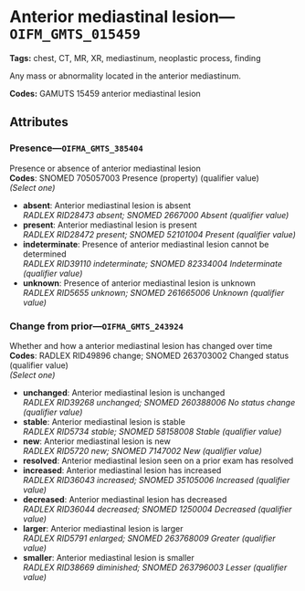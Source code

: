# Anterior mediastinal lesion—`OIFM_GMTS_015459`

**Tags:** chest, CT, MR, XR, mediastinum, neoplastic process, finding

Any mass or abnormality located in the anterior mediastinum.

**Codes:** GAMUTS 15459 anterior mediastinal lesion

## Attributes

### Presence—`OIFMA_GMTS_385404`

Presence or absence of anterior mediastinal lesion  
**Codes**: SNOMED 705057003 Presence (property) (qualifier value)  
*(Select one)*

- **absent**: Anterior mediastinal lesion is absent  
_RADLEX RID28473 absent; SNOMED 2667000 Absent (qualifier value)_
- **present**: Anterior mediastinal lesion is present  
_RADLEX RID28472 present; SNOMED 52101004 Present (qualifier value)_
- **indeterminate**: Presence of anterior mediastinal lesion cannot be determined  
_RADLEX RID39110 indeterminate; SNOMED 82334004 Indeterminate (qualifier value)_
- **unknown**: Presence of anterior mediastinal lesion is unknown  
_RADLEX RID5655 unknown; SNOMED 261665006 Unknown (qualifier value)_

### Change from prior—`OIFMA_GMTS_243924`

Whether and how a anterior mediastinal lesion has changed over time  
**Codes**: RADLEX RID49896 change; SNOMED 263703002 Changed status (qualifier value)  
*(Select one)*

- **unchanged**: Anterior mediastinal lesion is unchanged  
_RADLEX RID39268 unchanged; SNOMED 260388006 No status change (qualifier value)_
- **stable**: Anterior mediastinal lesion is stable  
_RADLEX RID5734 stable; SNOMED 58158008 Stable (qualifier value)_
- **new**: Anterior mediastinal lesion is new  
_RADLEX RID5720 new; SNOMED 7147002 New (qualifier value)_
- **resolved**: Anterior mediastinal lesion seen on a prior exam has resolved  
- **increased**: Anterior mediastinal lesion has increased  
_RADLEX RID36043 increased; SNOMED 35105006 Increased (qualifier value)_
- **decreased**: Anterior mediastinal lesion has decreased  
_RADLEX RID36044 decreased; SNOMED 1250004 Decreased (qualifier value)_
- **larger**: Anterior mediastinal lesion is larger  
_RADLEX RID5791 enlarged; SNOMED 263768009 Greater (qualifier value)_
- **smaller**: Anterior mediastinal lesion is smaller  
_RADLEX RID38669 diminished; SNOMED 263796003 Lesser (qualifier value)_